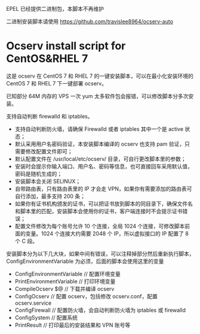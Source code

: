 EPEL 已经提供二进制包，本脚本不再维护

二进制安装脚本请使用 https://github.com/travislee8964/ocserv-auto


Ocserv install script for CentOS&RHEL 7
=======================================
这是 ocserv 在 CentOS 7 和 RHEL 7 的一键安装脚本，可以在最小化安装环境的 CentOS 7 和 RHEL 7 下一键部署 ocserv。

已知部分 64M 内存的 VPS 一次 yum 太多软件包会报错，可以修改脚本分多次安装。

支持自动判断 firewalld 和 iptables。


* 支持自动判断防火墙，请确保 Firewalld 或者 iptables 其中一个是 active 状态；
* 默认采用用户名密码验证，本安装脚本编译的 ocserv 也支持 pam 验证，只需要修改配置文件即可；
* 默认配置文件在 /usr/local/etc/ocserv/ 目录，可自行更改脚本里的参数；
* 安装时会提示你输入端口、用户名、密码等信息，也可直接回车采用默认值，密码是随机生成的；
* 安装脚本会关闭 SELINUX；
* 自带路由表，只有路由表里的 IP 才会走 VPN，如果你有需要添加的路由表可自行添加，最多支持 200 条；
* 如果你有证书机构颁发的证书，可以把证书放到脚本的同目录下，确保文件名和脚本里的匹配，安装脚本会使用你的证书，客户端连接时不会提示证书错误；
* 配置文件修改为每个账号允许 10 个连接，全局 1024 个连接，可修改脚本前面的变量。1024 个连接大约需要 2048 个 IP，所以虚拟接口的 IP 配置了 8 个 C 段。

安装脚本分为以下几大块，如果中间有错误，可以注释掉部分然后重新执行脚本，ConfigEnvironmentVariable 为必须，后面的脚本会使用这里的变量



* ConfigEnvironmentVariable // 配置环境变量
* PrintEnvironmentVariable // 打印环境变量
* CompileOcserv $@ // 下载并编译 ocserv
* ConfigOcserv // 配置 ocserv，包括修改 ocserv.conf，配置 ocserv.service
* ConfigFirewall // 配置防火墙，会自动判断防火墙为 iptables 或 firewalld
* ConfigSystem  // 配置系统
* PrintResult // 打印最后的安装结果和 VPN 账号等
